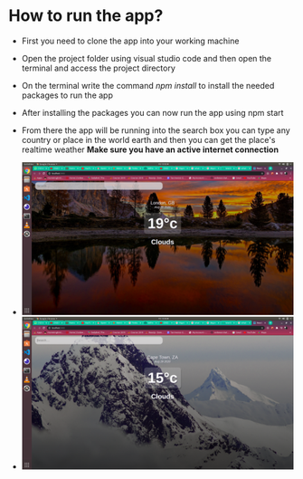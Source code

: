 # How to run the app?

- First you need to clone the app into your working machine

- Open the project folder using visual studio code and then open the terminal and access the project directory

- On the terminal write the command _npm install_ to install the needed packages to run the app

- After installing the packages you can now run the app using npm start

- From there the app will be running into the search box you can type any country or place in the world earth and then you can get the place's realtime weather **Make sure you have an active internet connection**

- <img src='./hot.png' alt="">

- <img src='./cold.png' alt="">
